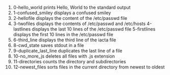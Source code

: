 1. 0-hello_world prints Hello, World to the standard output
2. 1-confused_smiley displays a confused smiley
3. 2-hellofile displays the content of the /etc/passwd file
4. 3-twofiles displays the contents of /etc/passwd and /etc/hosts
4-lastlines displays the last 10 lines of the /etc/passwd file
5-firstlines displays the first 10 lines in the /etc/passwd file
7. 6-third_line displays the third line of the iacta file
9. 8-cwd_state saves stdout in a file
10. 9-duplicate_last_line duplicates the last line of a file
11. 10-no_more_js deletes all files with .js extension
12. 11-directories counts the directory and subdirectories
13. 12-newest_files sorts files in the current directory from newest to oldest
